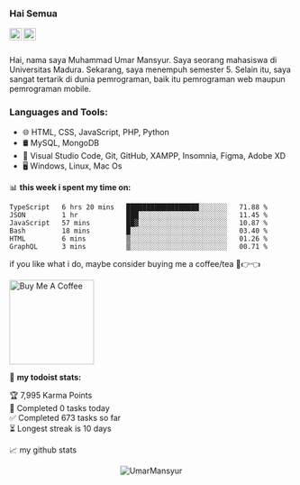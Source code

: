 ### Hai Semua 
<a href="https://www.instagram.com/muhammad_umar_mansyur/">
  <img align="left" alt="Umar's Instagram" width="22px" src="https://raw.githubusercontent.com/hussainweb/hussainweb/main/icons/instagram.png" />
</a>

<a href="https://twitter.com/Exkhasanguinate">
  <img align="left" alt="Abhishek Naidu | Twitter" width="22px" src="https://raw.githubusercontent.com/peterthehan/peterthehan/master/assets/twitter.svg" />
</a>
<br />

<br/>

Hai, nama saya Muhammad Umar Mansyur. Saya seorang mahasiswa di Universitas Madura. Sekarang, saya menempuh semester 5. Selain itu, saya sangat tertarik di dunia pemrograman, baik itu pemrograman web maupun pemrograman mobile.

### Languages and Tools:
- 🌐 HTML, CSS, JavaScript, PHP, Python
- 🛢️ MySQL, MongoDB
- 🔧 Visual Studio Code, Git, GitHub, XAMPP, Insomnia, Figma, Adobe XD
- 🖥️ Windows, Linux, Mac Os

📊 **this week i spent my time on:**
<!--START_SECTION:waka-->

```text
TypeScript   6 hrs 20 mins   ██████████████████░░░░░░░   71.88 %
JSON         1 hr            ███░░░░░░░░░░░░░░░░░░░░░░   11.45 %
JavaScript   57 mins         ██▓░░░░░░░░░░░░░░░░░░░░░░   10.87 %
Bash         18 mins         █░░░░░░░░░░░░░░░░░░░░░░░░   03.40 %
HTML         6 mins          ▒░░░░░░░░░░░░░░░░░░░░░░░░   01.26 %
GraphQL      3 mins          ▒░░░░░░░░░░░░░░░░░░░░░░░░   00.71 %
```

<!--END_SECTION:waka-->

if you like what i do, maybe consider buying me a coffee/tea 🥺👉👈

<a href="https://www.buymeacoffee.com/abhisheknaiidu" target="_blank"><img src="https://cdn.buymeacoffee.com/buttons/v2/default-red.png" alt="Buy Me A Coffee" width="150" ></a>

🚧 **my todoist stats:**
<!-- TODO-IST:START -->
🏆  7,995 Karma Points           
🌸  Completed 0 tasks today           
✅  Completed 673 tasks so far           
⏳  Longest streak is 10 days
<!-- TODO-IST:END -->


📈 my github stats

<p align="center"> <img src="https://github-readme-stats.vercel.app/api?username=UmarMansyur&show_icons=true&theme=gotham" alt="UmarMansyur" />




